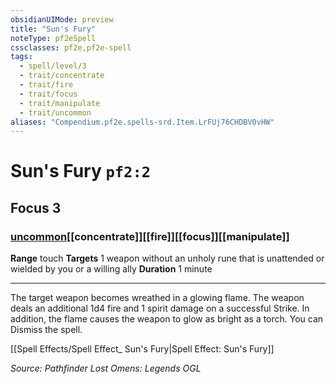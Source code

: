 ```yaml
---
obsidianUIMode: preview
title: "Sun's Fury"
noteType: pf2eSpell
cssclasses: pf2e,pf2e-spell
tags:
  - spell/level/3
  - trait/concentrate
  - trait/fire
  - trait/focus
  - trait/manipulate
  - trait/uncommon
aliases: "Compendium.pf2e.spells-srd.Item.LrFUj76CHDBV0vHW" 
---
```

# Sun's Fury  `pf2:2`  
## Focus 3
### [uncommon](uncommon "Uncommon Rarity Trait")[[concentrate]][[fire]][[focus]][[manipulate]]

**Range** touch
**Targets** 1 weapon without an unholy rune that is unattended or wielded by you or a willing ally
**Duration** 1 minute
* * * 
The target weapon becomes wreathed in a glowing flame. The weapon deals an additional 1d4 fire and 1 spirit damage on a successful Strike. In addition, the flame causes the weapon to glow as bright as a torch. You can Dismiss the spell.

[[Spell Effects/Spell Effect_ Sun's Fury|Spell Effect: Sun's Fury]]

*Source: Pathfinder Lost Omens: Legends*
*OGL*